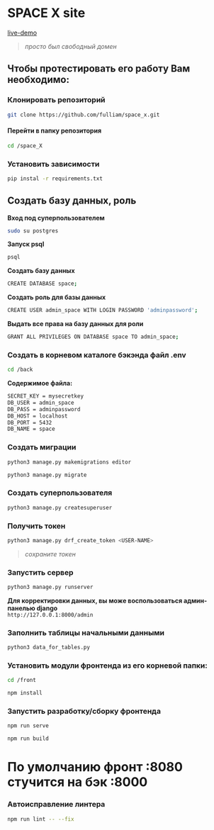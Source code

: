 # SPACE X site
[live-demo](https://jokechat.online/)
>*просто был свободный домен*
## Чтобы протестировать его работу Вам необходимо:  
### Клонировать репозиторий  
```bash
git clone https://github.com/fulliam/space_x.git
```
#### Перейти в папку репозитория  
```bash
cd /space_X
```
### Установить зависимости  
```bash
pip instal -r requirements.txt
```
## Создать базу данных, роль   
**Вход под суперпользователем**  
```bash
sudo su postgres
```
**Запуск psql**  
```bash
psql
```
**Создать базу данных**  
```bash
CREATE DATABASE space;
```
**Создать роль для базы данных**  
```bash
CREATE USER admin_space WITH LOGIN PASSWORD 'adminpassword';
```
**Выдать все права на базу данных для роли**  
```bash
GRANT ALL PRIVILEGES ON DATABASE space TO admin_space;
```
### Создать в корневом каталоге бэкэнда файл .env  
```bash
cd /back
```
**Содержимое файла:**  
```bash
SECRET_KEY = mysecretkey
DB_USER = admin_space
DB_PASS = adminpassword
DB_HOST = localhost
DB_PORT = 5432
DB_NAME = space
```
### Создать миграции  
```bash
python3 manage.py makemigrations editor
```
```bash
python3 manage.py migrate
```
### Создать суперпользователя
```bash
python3 manage.py createsuperuser
```
### Получить токен
```bash
python3 manage.py drf_create_token <USER-NAME>
```
>*сохраните токен*
### Запустить сервер
```bash
python3 manage.py runserver
```
**Для корректировки данных, вы може воспользоваться админ-панелью django**  
`http://127.0.0.1:8000/admin`
### Заполнить таблицы начальными данными
```bash
python3 data_for_tables.py
```
### Установить модули фронтенда из его корневой папки:
```bash
cd /front
```
```bash
npm install
```
### Запустить разработку/сборку фронтенда
```bash
npm run serve
```
```bash
npm run build
```
# **По умолчанию фронт :8080 стучится на бэк :8000**
### Автоисправление линтера
```bash
npm run lint -- --fix
```




